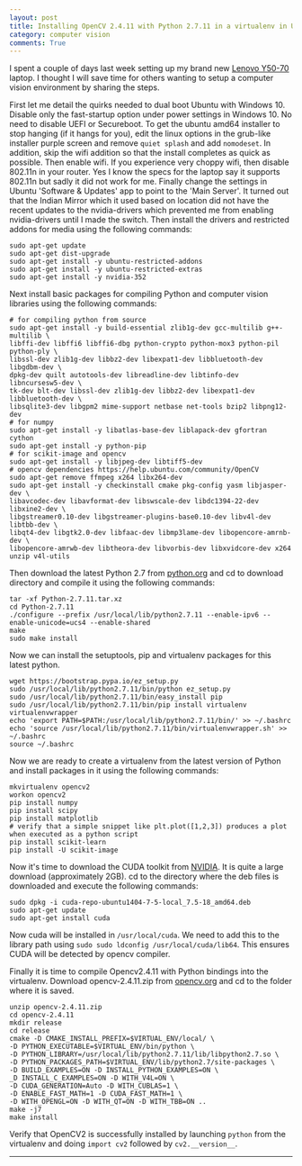 ```yaml
---
layout: post
title: Installing OpenCV 2.4.11 with Python 2.7.11 in a virtualenv in Ubuntu 14.04
category: computer vision
comments: True
---
```


I spent a couple of days last week setting up my brand new [Lenovo Y50-70][laptop] laptop. I thought I will save time for others wanting to setup a computer vision environment by sharing the steps. 

First let me detail the quirks needed to dual boot Ubuntu with Windows 10. Disable only the fast-startup option under power settings in Windows 10. No need to disable UEFI or Secureboot. To get the ubuntu amd64 installer to stop hanging (if it hangs for you), edit the linux options in the grub-like installer purple screen and remove `quiet splash` and add `nomodeset`. In addition, skip the wifi addition so that the install completes as quick as possible. Then enable wifi. If you experience very choppy wifi, then disable 802.11n in your router. Yes I know the specs for the laptop say it supports 802.11n but sadly it did not work for me. Finally change the settings in Ubuntu 'Software & Updates' app to point to the 'Main Server'. It turned out that the Indian Mirror which it used based on location did not have the recent updates to the nvidia-drivers which prevented me from enabling nvidia-drivers until I made the switch. Then install the drivers and restricted addons for media using the following commands:

```shell
sudo apt-get update
sudo apt-get dist-upgrade
sudo apt-get install -y ubuntu-restricted-addons
sudo apt-get install -y ubuntu-restricted-extras
sudo apt-get install -y nvidia-352
```

Next install basic packages for compiling Python and computer vision libraries using the following commands:

```shell
# for compiling python from source
sudo apt-get install -y build-essential zlib1g-dev gcc-multilib g++-multilib \
libffi-dev libffi6 libffi6-dbg python-crypto python-mox3 python-pil python-ply \
libssl-dev zlib1g-dev libbz2-dev libexpat1-dev libbluetooth-dev libgdbm-dev \
dpkg-dev quilt autotools-dev libreadline-dev libtinfo-dev libncursesw5-dev \
tk-dev blt-dev libssl-dev zlib1g-dev libbz2-dev libexpat1-dev libbluetooth-dev \
libsqlite3-dev libgpm2 mime-support netbase net-tools bzip2 libpng12-dev
# for numpy
sudo apt-get install -y libatlas-base-dev liblapack-dev gfortran cython
sudo apt-get install -y python-pip
# for scikit-image and opencv
sudo apt-get install -y libjpeg-dev libtiff5-dev
# opencv dependencies https://help.ubuntu.com/community/OpenCV
sudo apt-get remove ffmpeg x264 libx264-dev
sudo apt-get install -y checkinstall cmake pkg-config yasm libjasper-dev \
libavcodec-dev libavformat-dev libswscale-dev libdc1394-22-dev libxine2-dev \
libgstreamer0.10-dev libgstreamer-plugins-base0.10-dev libv4l-dev libtbb-dev \
libqt4-dev libgtk2.0-dev libfaac-dev libmp3lame-dev libopencore-amrnb-dev \
libopencore-amrwb-dev libtheora-dev libvorbis-dev libxvidcore-dev x264 unzip v4l-utils
```

Then download the latest Python 2.7 from [python.org][python2] and cd to download directory and compile it using the following commands:

```shell
tar -xf Python-2.7.11.tar.xz
cd Python-2.7.11
./configure --prefix /usr/local/lib/python2.7.11 --enable-ipv6 --enable-unicode=ucs4 --enable-shared
make
sudo make install
```

Now we can install the setuptools, pip and virtualenv packages for this latest python.

```shell
wget https://bootstrap.pypa.io/ez_setup.py
sudo /usr/local/lib/python2.7.11/bin/python ez_setup.py
sudo /usr/local/lib/python2.7.11/bin/easy_install pip
sudo /usr/local/lib/python2.7.11/bin/pip install virtualenv virtualenvwrapper
echo 'export PATH=$PATH:/usr/local/lib/python2.7.11/bin/' >> ~/.bashrc
echo 'source /usr/local/lib/python2.7.11/bin/virtualenvwrapper.sh' >> ~/.bashrc
source ~/.bashrc
```

Now we are ready to create a virtualenv from the latest version of Python and install packages in it using the following commands:

```shell
mkvirtualenv opencv2
workon opencv2
pip install numpy 
pip install scipy 
pip install matplotlib
# verify that a simple snippet like plt.plot([1,2,3]) produces a plot when executed as a python script
pip install scikit-learn
pip install -U scikit-image
```

Now it's time to download the CUDA toolkit from [NVIDIA][nvidia]. It is quite a large download (approximately 2GB). cd to the directory where the deb files is downloaded and execute the following commands:

```shell
sudo dpkg -i cuda-repo-ubuntu1404-7-5-local_7.5-18_amd64.deb
sudo apt-get update
sudo apt-get install cuda
```

Now cuda will be installed in `/usr/local/cuda`. We need to add this to the library path using `sudo sudo ldconfig /usr/local/cuda/lib64`. This ensures CUDA will be detected by opencv compiler.

Finally it is time to compile Opencv2.4.11 with Python bindings into the virtualenv. Download opencv-2.4.11.zip from [opencv.org][opencv2] and cd to the folder where it is saved.

```shell
unzip opencv-2.4.11.zip
cd opencv-2.4.11
mkdir release
cd release
cmake -D CMAKE_INSTALL_PREFIX=$VIRTUAL_ENV/local/ \
-D PYTHON_EXECUTABLE=$VIRTUAL_ENV/bin/python \
-D PYTHON_LIBRARY=/usr/local/lib/python2.7.11/lib/libpython2.7.so \
-D PYTHON_PACKAGES_PATH=$VIRTUAL_ENV/lib/python2.7/site-packages \
-D BUILD_EXAMPLES=ON -D INSTALL_PYTHON_EXAMPLES=ON \
_D INSTALL_C_EXAMPLES=ON -D WITH_V4L=ON \
-D CUDA_GENERATION=Auto -D WITH_CUBLAS=1 \
-D ENABLE_FAST_MATH=1 -D CUDA_FAST_MATH=1 \
-D WITH_OPENGL=ON -D WITH_QT=ON -D WITH_TBB=ON ..
make -j7
make install
```

Verify that OpenCV2 is successfully installed by launching `python` from the virtualenv and doing `import cv2` followed by `cv2.__version__`. 

---

[laptop]: http://shopap.lenovo.com/in/en/laptops/lenovo/y-series/y50/
[python2]: https://www.python.org/downloads/
[opencv2]: http://opencv.org/downloads.html
[nvidia]: https://developer.nvidia.com/cuda-downloads


